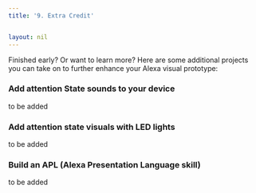 ```yaml
---
title: '9. Extra Credit'


layout: nil
---
```

Finished early? Or want to learn more? Here are some additional projects you can take on to further enhance your Alexa visual prototype:

### Add attention State sounds to your device

to be added

### Add attention state visuals with LED lights

to be added

### Build an APL (Alexa Presentation Language skill)

to be added